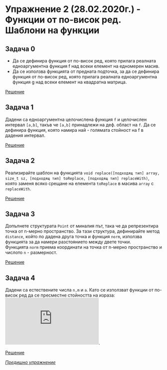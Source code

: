 # Упражнение 2 (28.02.2020г.) - Функции от по-висок ред. Шаблони на функции

## Задача 0

* Да се дефинира функция от по-висок ред, която прилага реалната едноаргументна функция f над всеки елемент на едномерен масив. 
* Да се използва функцията от предната подточка, за да се дефинира функция от по-висок ред, която прилага реалната едноаргументна функция g над всеки елемент на квадратна матрица.

[Решение](./task0.cpp)

## Задача 1

Дадени са едноаргументна целочислена функция `f` и целочислен интервал `[a,b]`, такъв че `[a,b]` принадлежи на деф. област на `f`. Да се дефинира функция, която намира най - голямата стойност на f в дадения интервал.

[Решение](./task1.cpp)

## Задача 2

Реализирайте шаблон на функцията `void replace([подходящ тип] array, size_t sz, [подходящ тип] toReplace, [подходящ тип] replaceWith)`, която заменя всяко срещане на елемента `toReplace` в масива `array` с `replaceWith`.

[Решение](./task2.cpp)

## Задача 3

Допълнете структурата `Point` от миналия път, така че да репрезентира точка от n-мерно пространство. За тази структура, дефинирайте метод `distance`, който по дадена друга точка и функция `norm`, използва функцията за да намери разстоянието между двете точки.  </br>
Функцията `norm` приема координати на точка от n-мерно пространство и числото `n` - размерност.

[Решение](./task3.cpp)

## Задача 4

Дадени са естествените числа `n,m` и `a`. Като се използват функции от по-висок ред да се пресместне стойността на израза:
![equation](https://latex.codecogs.com/gif.latex?%5Csum_%7Bi%3D1%7D%5En%7B%5Cprod_%7Bj%3D1%7D%5Em%7B%5Cfrac%7Ba&plus;j%7D%7Bi&plus;j%7D%7D%7D).

[Решение](./task4.cpp)

[*Предишно упражнение*](../lab1)